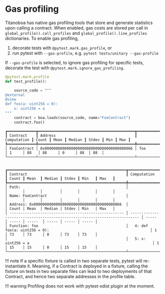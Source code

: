 # Gas profiling

Titanoboa has native gas profiling tools that store and generate statistics upon calling a contract. When enabled, gas costs are stored per call in `global_profile().call_profiles` and `global_profile().line_profiles` dictionaries.
To enable gas profiling,

1. decorate tests with `@pytest.mark.gas_profile`, or
2. run pytest with `--gas-profile`, e.g. `pytest tests/unitary --gas-profile`

If `--gas-profile` is selected, to ignore gas profiling for specific tests, decorate the test with `@pytest.mark.ignore_gas_profiling`.

```python
@pytest.mark.profile
def test_profile():

    source_code = """
@external
@view
def foo(a: uint256 = 0):
    x: uint256 = a
"""
    contract = boa.loads(source_code, name="FooContract")
    contract.foo()
```

```
┏━━━━━━━━━━━━━┳━━━━━━━━━━━━━━━━━━━━━━━━━━━━━━━━━━━━━━━━━━━━┳━━━━━━━━━━━━━┳━━━━━━━┳━━━━━━┳━━━━━━━━┳━━━━━━━┳━━━━━┳━━━━━┓
┃ Contract    ┃ Address                                    ┃ Computation ┃ Count ┃ Mean ┃ Median ┃ Stdev ┃ Min ┃ Max ┃
┡━━━━━━━━━━━━━╇━━━━━━━━━━━━━━━━━━━━━━━━━━━━━━━━━━━━━━━━━━━━╇━━━━━━━━━━━━━╇━━━━━━━╇━━━━━━╇━━━━━━━━╇━━━━━━━╇━━━━━╇━━━━━┩
│ FooContract │ 0x0000000000000000000000000000000000000066 │ foo         │ 1     │ 88   │ 88     │ 0     │ 88  │ 88  │
└─────────────┴────────────────────────────────────────────┴─────────────┴───────┴──────┴────────┴───────┴─────┴─────┘


┏━━━━━━━━━━━━━━━━━━━━━━━━━━━━━━━━━━━━━━━━━━━━━━━━━━━━━━┳━━━━━━━━━━━━━━━━━━━━━━━━━━━━━━━━━━━━━━━━━━━━━━━━━━━━━━━━━━━━━━━━━━━━━━━━━━━━┳━━━━━━━┳━━━━━━━┳━━━━━━━━┳━━━━━━━┳━━━━━━━┳━━━━━━━┓
┃ Contract                                             ┃ Computation                                                                ┃ Count ┃ Mean  ┃ Median ┃ Stdev ┃ Min   ┃ Max   ┃
┡━━━━━━━━━━━━━━━━━━━━━━━━━━━━━━━━━━━━━━━━━━━━━━━━━━━━━━╇━━━━━━━━━━━━━━━━━━━━━━━━━━━━━━━━━━━━━━━━━━━━━━━━━━━━━━━━━━━━━━━━━━━━━━━━━━━━╇━━━━━━━╇━━━━━━━╇━━━━━━━━╇━━━━━━━╇━━━━━━━╇━━━━━━━┩
│ Path:                                                │                                                                            │       │       │        │       │       │       │
│ Name: FooContract                                    │                                                                            │       │       │        │       │       │       │
│ Address: 0x0000000000000000000000000000000000000066  │                                                                            │ Count │ Mean  │ Median │ Stdev │ Min   │ Max   │
│ ---------------------------------------------------- │ -------------------------------------------------------------------------- │ ----- │ ----- │ -----  │ ----- │ ----- │ ----- │
│ Function: foo                                        │   4: def foo(a: uint256 = 0):                                              │ 1     │ 73    │ 73     │ 0     │ 73    │ 73    │
│                                                      │   5: x: uint256 = a                                                        │ 1     │ 15    │ 15     │ 0     │ 15    │ 15    │
└──────────────────────────────────────────────────────┴────────────────────────────────────────────────────────────────────────────┴───────┴───────┴────────┴───────┴───────┴───────┘
```

!!! note
    If a specific fixture is called in two separate tests, pytest will re-instantiate it. Meaning, if a Contract is deployed in a fixture, calling the fixture on tests in two separate files can lead to two deployments of that Contract, and hence two separate addresses in the profile table.

!!! warning
    Profiling does not work with pytest-xdist plugin at the moment.